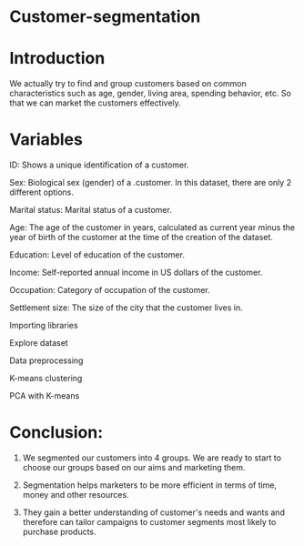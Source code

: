 # Customer-segmentation

# Introduction

We actually try to find and group customers based on common characteristics such as age, gender, living area, spending behavior, etc. So that we can market the customers effectively.

# Variables

ID: Shows a unique identification of a customer.

Sex: Biological sex (gender) of a .customer. In this dataset, there are only 2 different options.

Marital status: Marital status of a customer.

Age: The age of the customer in years, calculated as current year minus the year of birth of the customer at the time of the creation of the dataset.   

Education: Level of education of the customer.

Income: Self-reported annual income in US dollars of the customer.

Occupation: Category of occupation of the customer.

Settlement size: The size of the city that the customer lives in.

Importing libraries 

Explore dataset

Data preprocessing

K-means clustering

PCA with K-means

# Conclusion: 

1. We segmented our customers into 4 groups. We are ready to start to choose our groups based on our aims and marketing them.

2. Segmentation helps marketers to be more efficient in terms of time, money and other resources.

3. They gain a better understanding of customer's needs and wants and therefore can tailor campaigns to customer segments most likely to purchase products.
